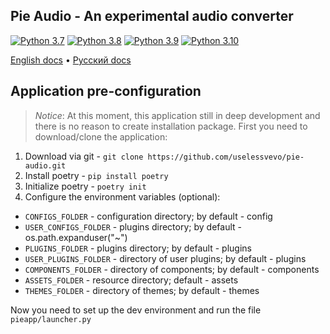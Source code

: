 ## Pie Audio - An experimental audio converter
[![Python 3.7](https://img.shields.io/badge/python-3.7-blue.svg)](https://www.python.org/downloads/release/python-360/)
[![Python 3.8](https://img.shields.io/badge/python-3.8-blue.svg)](https://www.python.org/downloads/release/python-360/)
[![Python 3.9](https://img.shields.io/badge/python-3.9-blue.svg)](https://www.python.org/downloads/release/python-360/)
[![Python 3.10](https://img.shields.io/badge/python-3.10-blue.svg)](https://www.python.org/downloads/release/python-360/)

[English docs](https://github.com/uselessvevo/pie-audio/tree/docs/docs/en/piekit) • [Русский docs](https://github.com/uselessvevo/pie-audio/tree/docs/docs/ru/piekit)

## Application pre-configuration
> *Notice*: At this moment, this application still in deep development and there is no reason to create installation package. First you need to download/clone the application:

1. Download via git - `git clone https://github.com/uselessvevo/pie-audio.git `
2. Install poetry - `pip install poetry`
3. Initialize poetry - `poetry init`
4. Configure the environment variables (optional):
* `CONFIGS_FOLDER` - configuration directory; by default - config
* `USER_CONFIGS_FOLDER` - plugins directory; by default - os.path.expanduser("~")
* `PLUGINS_FOLDER` - plugins directory; by default - plugins
* `USER_PLUGINS_FOLDER` - directory of user plugins; by default - plugins
* `COMPONENTS_FOLDER` - directory of components; by default - components
* `ASSETS_FOLDER` - resource directory; default - assets
* `THEMES_FOLDER` - directory of themes; by default - themes

Now you need to set up the dev environment and run the file `pieapp/launcher.py `
